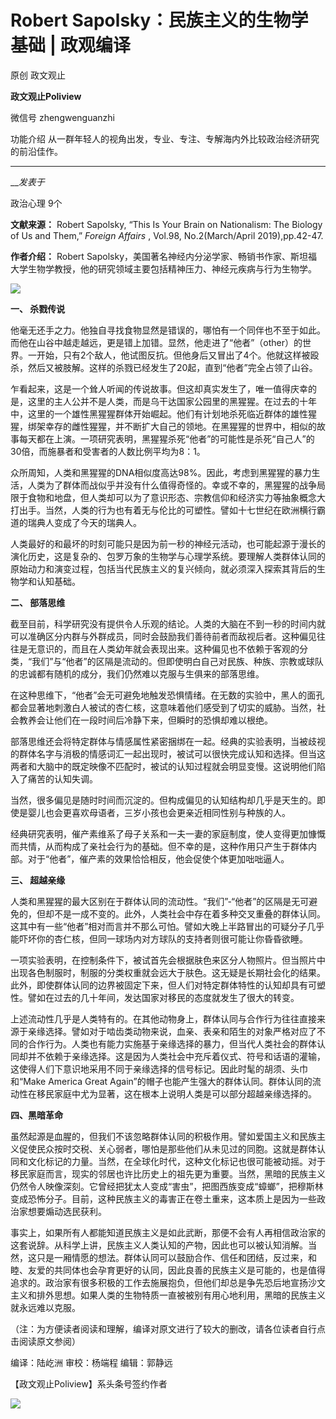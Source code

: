 

#  Robert Sapolsky：民族主义的生物学基础 | 政观编译

原创 政文观止 

**政文观止Poliview** 

微信号 zhengwenguanzhi

功能介绍 从一群年轻人的视角出发，专业、专注、专解海内外比较政治经济研究的前沿佳作。

____

___发表于_

政治心理 9个

**文献来源：** Robert Sapolsky, “This Is Your Brain on Nationalism: The Biology of
Us and Them,” _Foreign Affairs_ , Vol.98, No.2(March/April 2019),pp.42-47.  

  

 **作者介绍：** Robert
Sapolsky，美国著名神经内分泌学家、畅销书作家、斯坦福大学生物学教授，他的研究领域主要包括精神压力、神经元疾病与行为生物学。

  

![](/images/264/2.png)

  

  
  

  

  

  

 **一、 杀戮传说**

  

他毫无还手之力。他独自寻找食物显然是错误的，哪怕有一个同伴也不至于如此。而他在山谷中越走越远，更是错上加错。显然，他走进了“他者”（other）的世界。一开始，只有2个敌人，他试图反抗。但他身后又冒出了4个。他就这样被殴杀，然后又被肢解。这样的杀戮已经发生了20起，直到“他者”完全占领了山谷。

  

乍看起来，这是一个耸人听闻的传说故事。但这却真实发生了，唯一值得庆幸的是，这里的主人公并不是人类，而是乌干达国家公园里的黑猩猩。在过去的十年中，这里的一个雄性黑猩猩群体开始崛起。他们有计划地杀死临近群体的雄性猩猩，绑架幸存的雌性猩猩，并不断扩大自己的领地。在黑猩猩的世界中，相似的故事每天都在上演。一项研究表明，黑猩猩杀死“他者”的可能性是杀死“自己人”的30倍，而施暴者和受害者的人数比例平均为8：1。

  

众所周知，人类和黑猩猩的DNA相似度高达98%。因此，考虑到黑猩猩的暴力生活，人类为了群体而战似乎并没有什么值得奇怪的。幸或不幸的，黑猩猩的战争局限于食物和地盘，但人类却可以为了意识形态、宗教信仰和经济实力等抽象概念大打出手。当然，人类的行为也有着无与伦比的可塑性。譬如十七世纪在欧洲横行霸道的瑞典人变成了今天的瑞典人。

  

人类最好的和最坏的时刻可能只是因为前一秒的神经元活动，也可能起源于漫长的演化历史，这是复杂的、包罗万象的生物学与心理学系统。要理解人类群体认同的原始动力和演变过程，包括当代民族主义的复兴倾向，就必须深入探索其背后的生物学和认知基础。

  

  

 **二、 部落思维**

  

截至目前，科学研究没有提供令人乐观的结论。人类的大脑在不到一秒的时间内就可以准确区分内群与外群成员，同时会鼓励我们善待前者而敌视后者。这种偏见往往是无意识的，而且在人类幼年就会表现出来。这种偏见也不依赖于客观的分类，“我们”与“他者”的区隔是流动的。但即使明白自己对民族、种族、宗教或球队的忠诚都有随机的成分，我们仍然难以克服与生俱来的部落思维。

  

在这种思维下，“他者”会无可避免地触发恐惧情绪。在无数的实验中，黑人的面孔都会显著地刺激白人被试的杏仁核，这意味着他们感受到了切实的威胁。当然，社会教养会让他们在一段时间后冷静下来，但瞬时的恐惧却难以根绝。

  

部落思维还会将特定群体与情感属性紧密捆绑在一起。经典的实验表明，当被歧视的群体名字与消极的情感词汇一起出现时，被试可以很快完成认知和选择。但当这两者和大脑中的既定映像不匹配时，被试的认知过程就会明显变慢。这说明他们陷入了痛苦的认知失调。

  

当然，很多偏见是随时时间而沉淀的。但构成偏见的认知结构却几乎是天生的。即使是婴儿也会更喜欢母语者，三岁小孩也会更亲近相同性别与种族的人。

  

经典研究表明，催产素维系了母子关系和一夫一妻的家庭制度，使人变得更加慷慨而共情，从而构成了亲社会行为的基础。但不幸的是，这种作用只产生于群体内部。对于“他者”，催产素的效果恰恰相反，他会促使个体更加咄咄逼人。

  

  

 **三、 超越亲缘**

  

人类和黑猩猩的最大区别在于群体认同的流动性。“我们”-“他者”的区隔是无可避免的，但却不是一成不变的。此外，人类社会中存在着多种交叉重叠的群体认同。这其中有一些“他者”相对而言并不那么可怕。譬如大晚上半路冒出的可疑分子几乎能吓坏你的杏仁核，但同一球场内对方球队的支持者则很可能让你昏昏欲睡。

  

一项实验表明，在控制条件下，被试首先会根据肤色来区分人物照片。但当照片中出现各色制服时，制服的分类权重就会远大于肤色。这无疑是长期社会化的结果。此外，即使群体认同的边界被固定下来，但人们对特定群体特性的认知却具有可塑性。譬如在过去的几十年间，发达国家对移民的态度就发生了很大的转变。

  

上述流动性几乎是人类特有的。在其他动物身上，群体认同与合作行为往往直接来源于亲缘选择。譬如对于啮齿类动物来说，血亲、表亲和陌生的对象严格对应了不同的合作行为。人类也有能力实施基于亲缘选择的暴力，但当代人类社会的群体认同却并不依赖于亲缘选择。这是因为人类社会中充斥着仪式、符号和话语的灌输，这使得人们下意识地采用不同于亲缘选择的信号标记。因此时髦的胡须、头巾和“Make
America Great Again”的帽子也能产生强大的群体认同。群体认同的流动性在移民家庭中尤为显著，这在根本上说明人类是可以部分超越亲缘选择的。

  

  

 **四、黑暗革命**  

  

虽然起源是血腥的，但我们不该忽略群体认同的积极作用。譬如爱国主义和民族主义促使民众按时交税、关心弱者，哪怕是那些他们从未见过的同胞。这就是群体认同和文化标记的力量。当然，在全球化时代，这种文化标记也很可能被动摇。对于移民家庭而言，现实的邻居也许比历史上的祖先更为重要。当然，黑暗的民族主义仍然令人映像深刻。它曾经把犹太人变成“害虫”，把图西族变成“蟑螂”，把穆斯林变成恐怖分子。目前，这种民族主义的毒害正在卷土重来，这本质上是因为一些政治家想要煽动选民获利。

  

事实上，如果所有人都能知道民族主义是如此武断，那便不会有人再相信政治家的这套说辞。从科学上讲，民族主义人类认知的产物，因此也可以被认知消解。当然，这只是一厢情愿的想法。群体认同可以鼓励合作、信任和团结，反过来，和睦、友爱的共同体也会孕育更好的认同，因此良善的民族主义是可能的，也是值得追求的。政治家有很多积极的工作去施展抱负，但他们却总是争先恐后地宣扬沙文主义和排外思想。如果人类的生物特质一直被被别有用心地利用，黑暗的民族主义就永远难以克服。

  

（注：为方便读者阅读和理解，编译对原文进行了较大的删改，请各位读者自行点击阅读原文参阅）

  

编译：陆屹洲 审校：杨端程 编辑：郭静远

【政文观止Poliview】系头条号签约作者

  

![](/images/264/3.jpeg)

  

